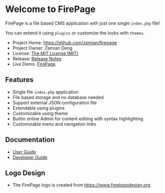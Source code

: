# Welcome to FirePage

FirePage is a file based CMS application with just one single `index.php` file!

You can extend it using `plugins` or customize the looks with `themes`.

* Project Home: https://github.com/zemian/firepage
* Project Owner: Zemian Deng
* License: [The MIT License (MIT)](license.md)
* Release: [Release Notes](release.md)
* Live Demo: [FirePage](https://zemiancodeplayground.000webhostapp.com/firepage/index.php)

## Features

* Single file `index.php` application
* File based storage and no database needed
* Support external JSON configuration file
* Extendable using plugins
* Customizable using theme
* Builtin online Admin for content editing with syntax highlighting
* Customizable menu and navigation links

## Documentation

* [User Guide](docs/user-guide.md)
* [Developer Guide](docs/developer-guide.md)

## Logo Design

* The FirePage logo is created from https://www.freelogodesign.org
